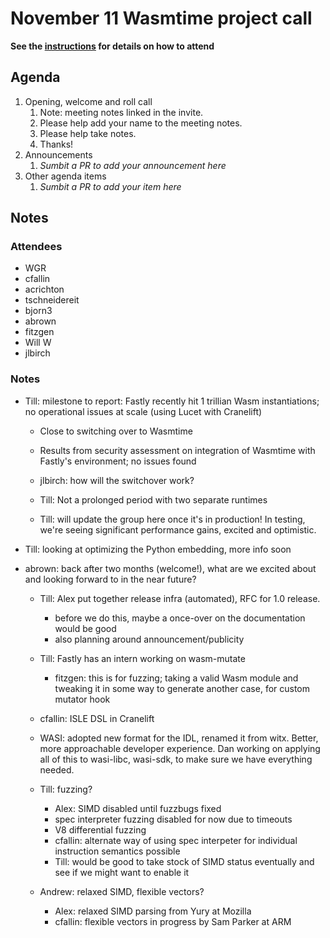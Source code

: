 # November 11 Wasmtime project call

**See the [instructions](../README.md) for details on how to attend**

## Agenda
1. Opening, welcome and roll call
    1. Note: meeting notes linked in the invite.
    1. Please help add your name to the meeting notes.
    1. Please help take notes.
    1. Thanks!
1. Announcements
    1. _Sumbit a PR to add your announcement here_
1. Other agenda items
    1. _Sumbit a PR to add your item here_

## Notes

### Attendees

- WGR
- cfallin
- acrichton
- tschneidereit
- bjorn3
- abrown
- fitzgen
- Will W
- jlbirch

### Notes

* Till: milestone to report: Fastly recently hit 1 trillian Wasm instantiations; no
  operational issues at scale (using Lucet with Cranelift)
  - Close to switching over to Wasmtime
  - Results from security assessment on integration of Wasmtime with Fastly's
    environment; no issues found

  - jlbirch: how will the switchover work?
  - Till: Not a prolonged period with two separate runtimes
  - Till: will update the group here once it's in production! In testing, we're
    seeing significant performance gains, excited and optimistic.

* Till: looking at optimizing the Python embedding, more info soon

* abrown: back after two months (welcome!), what are we excited about and
  looking forward to in the near future?
  - Till: Alex put together release infra (automated), RFC for 1.0 release.
    - before we do this, maybe a once-over on the documentation would be good
    - also planning around announcement/publicity
  - Till: Fastly has an intern working on wasm-mutate
    - fitzgen: this is for fuzzing; taking a valid Wasm module and tweaking it
      in some way to generate another case, for custom mutator hook
  - cfallin: ISLE DSL in Cranelift
  - WASI: adopted new format for the IDL, renamed it from witx. Better, more
    approachable developer experience. Dan working on applying all of this to
    wasi-libc, wasi-sdk, to make sure we have everything needed.

  - Till: fuzzing?
    - Alex: SIMD disabled until fuzzbugs fixed
    - spec interpreter fuzzing disabled for now due to timeouts
    - V8 differential fuzzing
    - cfallin: alternate way of using spec interpeter for individual
      instruction semantics possible
    - Till: would be good to take stock of SIMD status eventually and see if we
      might want to enable it
  - Andrew: relaxed SIMD, flexible vectors?
    - Alex: relaxed SIMD parsing from Yury at Mozilla
    - cfallin: flexible vectors in progress by Sam Parker at ARM

